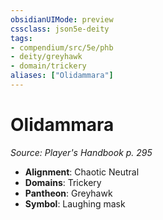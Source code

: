 ```yaml
---
obsidianUIMode: preview
cssclass: json5e-deity
tags:
- compendium/src/5e/phb
- deity/greyhawk
- domain/trickery
aliases: ["Olidammara"]
---
```

# Olidammara
*Source: Player's Handbook p. 295* 

- **Alignment**: Chaotic Neutral
- **Domains**: Trickery
- **Pantheon**: Greyhawk
- **Symbol**: Laughing mask